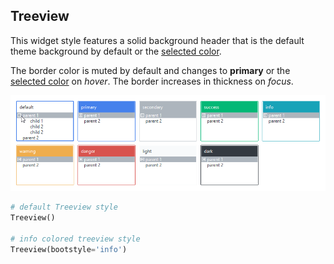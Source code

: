## Treeview

This widget style features a solid background header that is the default theme
background by default or the [selected color](index.md#colors). 

The border color is muted by default and changes to **primary** or the 
[selected color](index.md#colors) on _hover_. The border increases in thickness on 
_focus_. 

![treeview](../assets/widget-styles/treeview.gif)

```python
# default Treeview style
Treeview()

# info colored treeview style
Treeview(bootstyle='info')
```



